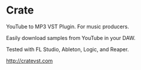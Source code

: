 # Crate
YouTube to MP3 VST Plugin. For music producers.

Easily download samples from YouTube in your DAW.

Tested with FL Studio, Ableton, Logic, and Reaper.

http://cratevst.com

